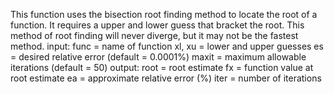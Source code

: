 This function uses the bisection root finding method to locate the root of a function. It requires a upper and lower guess that bracket the root. This method of root finding will never diverge, but it may not be the fastest method.
input:
func = name of function
  xl, xu = lower and upper guesses
  es = desired relative error (default = 0.0001%)
  maxit = maximum allowable iterations (default = 50)
output:
  root = root estimate
  fx = function value at root estimate
  ea = approximate relative error (%)
  iter = number of iterations
